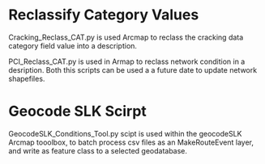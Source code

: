 # Reclassify Category Values
Cracking_Reclass_CAT.py is used Arcmap to reclass the cracking data category field value into a description.

PCI_Reclass_CAT.py is used in Armap to reclass network condition in a desription. 
Both this scripts can be used a a future date to update network shapefiles.

# Geocode SLK Scirpt
GeocodeSLK_Conditions_Tool.py scipt is used within the geocodeSLK Arcmap tooolbox, to batch process
csv files as an MakeRouteEvent layer, and write as feature class to a selected geodatabase.

